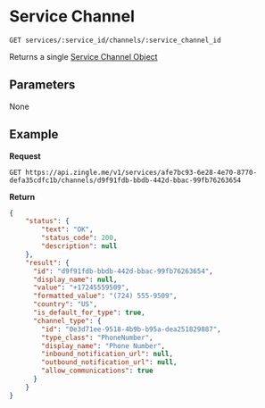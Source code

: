 # Service Channel

    GET services/:service_id/channels/:service_channel_id
    
Returns a single [Service Channel Object]

## Parameters
None

## Example
**Request**

    GET https://api.zingle.me/v1/services/afe7bc93-6e28-4e70-8770-defa35cdfc1b/channels/d9f91fdb-bbdb-442d-bbac-99fb76263654

**Return**
``` json
{
    "status": {
        "text": "OK",
        "status_code": 200,
        "description": null
    },
    "result": {
      "id": "d9f91fdb-bbdb-442d-bbac-99fb76263654",
      "display_name": null,
      "value": "+17245559509",
      "formatted_value": "(724) 555-9509",
      "country": "US",
      "is_default_for_type": true,
      "channel_type": {
        "id": "0e3d71ee-9518-4b9b-b95a-dea251829887",
        "type_class": "PhoneNumber",
        "display_name": "Phone Number",
        "inbound_notification_url": null,
        "outbound_notification_url": null,
        "allow_communications": true
      }
    }
}
```

[Service Channel Object]: /service_channels/README.md
